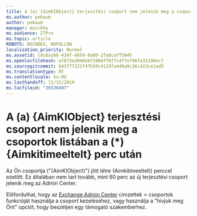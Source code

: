 ```yaml
---
title: A (a) {AimKIObject} terjesztési csoport nem jelenik meg a csoportok listában a (*) {Aimkitimeeltelt} perc után
ms.author: pebaum
author: pebaum
manager: mnirkhe
ms.audience: ITPro
ms.topic: article
ROBOTS: NOINDEX, NOFOLLOW
localization_priority: Normal
ms.assetid: cdc6a166-434f-4654-8a80-2fa8ca7f5845
ms.openlocfilehash: af6f3e2040ebf2966f7bf7c4ffe796fa31106ecf
ms.sourcegitcommit: b43f77221f47b50c41197a448a9c26c423ce1ad5
ms.translationtype: MT
ms.contentlocale: hu-HU
ms.lasthandoff: 11/15/2019
ms.locfileid: "36530497"
---
```

# <a name="distribution-group-aimkiobject-not-showing-in-groups-list-after-aimkitimeelapsed-minutes"></a>A (a) {AimKIObject} terjesztési csoport nem jelenik meg a csoportok listában a (*) {Aimkitimeeltelt} perc után

Az Ön csoportja ("{AimKIObject}") jött létre {Aimkitimeeltelt} perccel ezelőtt. Ez általában nem tart tovább, mint 60 perc az új terjesztési csoport jelenik meg az Admin Center.
  
Előfordulhat, hogy az [Exchange Admin Center](https://outlook.office365.com/ecp/?rfr=Admin_o365&amp;exsvurl=1&amp;mkt=en-US.aspx) címzettek > csoportok funkcióját használja a csoport kezeléséhez, vagy használja a "hívjuk meg Önt" opciót, hogy beszéljen egy támogató szakemberhez. 
  

